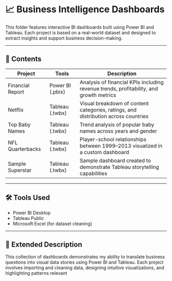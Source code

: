# 📈 Business Intelligence Dashboards

This folder features interactive BI dashboards built using Power BI and Tableau. Each project is based on a real-world dataset and designed to extract insights and support business decision-making.

---

## 📂 Contents

| Project | Tools | Description |
|---------|-------|-------------|
| Financial Report | Power BI (.pbix) | Analysis of financial KPIs including revenue trends, profitability, and growth metrics |
| Netflix | Tableau (.twbx) | Visual breakdown of content categories, ratings, and distribution across countries |
| Top Baby Names | Tableau (.twbx) | Trend analysis of popular baby names across years and gender |
| NFL Quarterbacks | Tableau (.twbx) | Player-school relationships between 1999–2013 visualized in a custom dashboard |
| Sample Superstar | Tableau (.twbx) | Sample dashboard created to demonstrate Tableau storytelling capabilities |

---

## 🛠 Tools Used
- Power BI Desktop  
- Tableau Public  
- Microsoft Excel (for dataset cleaning)

---

## 📖 Extended Description

This collection of dashboards demonstrates my ability to translate business questions into visual data stories using Power BI and Tableau. Each project involves importing and cleaning data, designing intuitive visualizations, and highlighting patterns relevant
